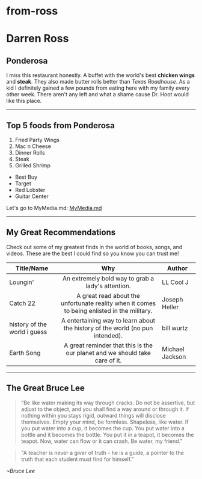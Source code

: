 # from-ross
# Darren Ross
## Ponderosa
I miss this restaurant honestly. A buffet with the world's best **chicken wings** and **steak**. They also made butter rolls better than *Texas Roadhouse*. As a kid I definitely gained a few pounds from eating here with my family every other week. There aren't any left and what a shame cause Dr. Hoot would like this place.

---
## Top 5 foods from Ponderosa
1. Fried Party Wings
2. Mac n Cheese
3. Dinner Rolls
4. Steak
5. Grilled Shrimp

* Best Buy
* Target
* Red Lobster
* Guitar Center

Let's go to MyMedia.md: [MyMedia.md](MyMedia.md)

---
## My Great Recommendations

Check out some of my greatest finds in the world of books, songs, and videos. These are the best I could find so you know you can trust me!

| Title/Name | Why | Author |
| --- | :---: | --- |
| Loungin' | An extremely bold way to grab a lady's attention. | LL Cool J |
| Catch 22 | A great read about the unfortunate reality when it comes to being enlisted in the military. | Joseph Heller |
| history of the world i guess | A entertaining way to learn about the history of the world (no pun intended). | bill wurtz |
| Earth Song | A great reminder that this is the our planet and we should take care of it. | Michael Jackson |

---
## The Great Bruce Lee
> “Be like water making its way through cracks. Do not be assertive, but adjust to the object, and you shall find a way around or through it. If nothing within you stays rigid, outward things will disclose themselves. Empty your mind, be formless. Shapeless, like water. If you put water into a cup, it becomes the cup. You put water into a bottle and it becomes the bottle. You put it in a teapot, it becomes the teapot. Now, water can flow or it can crash. Be water, my friend.”

>"A teacher is never a giver of truth - he is a guide, a pointer to the truth that each student must find for himself."

*~Bruce Lee*